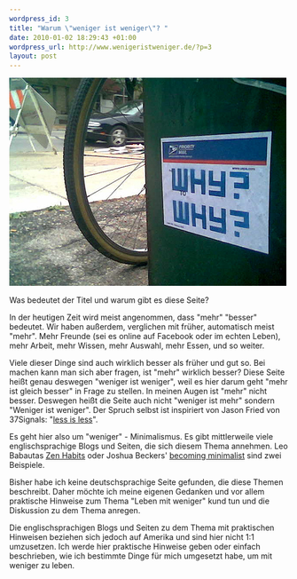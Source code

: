 ```yaml
--- 
wordpress_id: 3
title: "Warum \"weniger ist weniger\"? "
date: 2010-01-02 18:29:43 +01:00
wordpress_url: http://www.wenigeristweniger.de/?p=3
layout: post
---
```

<div class="center">
<a href="http://www.flickr.com/photos/abbot45/187640227/"><img src="/wp-content/uploads/2010/01/187640227_8af7ee6376.jpeg" alt="Warum?" title="187640227_8af7ee6376" width="500" height="375" class="aligncenter size-full wp-image-257" /></a></div>

Was bedeutet der Titel und warum gibt es diese Seite?

In der heutigen Zeit wird meist angenommen, dass "mehr" "besser" bedeutet. Wir haben außerdem, verglichen mit früher, automatisch meist "mehr". Mehr Freunde (sei es online auf Facebook oder im echten Leben), mehr Arbeit, mehr Wissen, mehr Auswahl, mehr Essen, und so weiter.

Viele dieser Dinge sind auch wirklich besser als früher und gut so. Bei machen kann man sich aber fragen, ist "mehr" wirklich besser? Diese Seite heißt genau deswegen "weniger ist weniger", weil es hier darum geht "mehr ist gleich besser" in Frage zu stellen. In meinen Augen ist "mehr" nicht besser. Deswegen heißt die Seite auch nicht "weniger ist mehr" sondern "Weniger ist weniger". Der Spruch selbst ist inspiriert von Jason Fried von 37Signals: "<a href="http://www.inc.com/magazine/20091101/the-way-i-work-jason-fried-of-37signals.html">less is less</a>".

Es geht hier also um "weniger" - Minimalismus. Es gibt mittlerweile viele englischsprachige Blogs und Seiten, die sich diesem Thema annehmen. Leo Babautas <a href="http://zenhabits.net/">Zen Habits</a> oder Joshua Beckers' <a href="http://www.becomingminimalist.com">becoming minimalist</a> sind zwei Beispiele.

Bisher habe ich keine deutschsprachige Seite gefunden, die diese Themen beschreibt. Daher möchte ich meine eigenen Gedanken und vor allem praktische Hinweise zum Thema "Leben mit weniger" kund tun und
die Diskussion zu dem Thema anregen.

Die englischsprachigen Blogs und Seiten zu dem Thema mit praktischen Hinweisen beziehen sich jedoch auf Amerika und sind hier nicht 1:1 umzusetzen. Ich werde hier praktische Hinweise geben oder einfach beschrieben, wie ich bestimmte Dinge für mich umgesetzt habe, um mit weniger zu leben.
